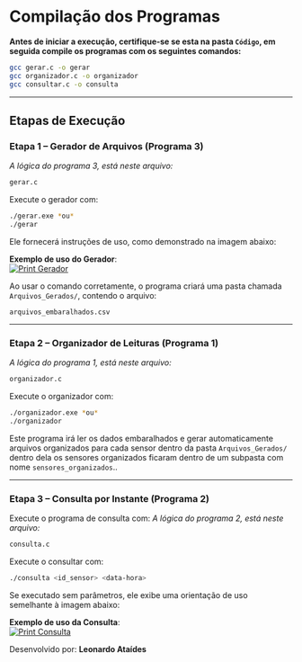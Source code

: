 
# Compilação dos Programas

**Antes de iniciar a execução, certifique-se se esta na pasta `Código`, em seguida compile os programas com os seguintes comandos:**

```bash
gcc gerar.c -o gerar
gcc organizador.c -o organizador
gcc consultar.c -o consulta
```

---

## Etapas de Execução

###  Etapa 1 – Gerador de Arquivos (Programa 3)
_A lógica do programa 3, está neste arquivo:_
```bash
gerar.c
```
Execute o gerador com:

```bash
./gerar.exe *ou*
./gerar
```

Ele fornecerá instruções de uso, como demonstrado na imagem abaixo:

 **Exemplo de uso do Gerador**:  
[![Print Gerador](https://drive.google.com/uc?id=1YVaNP9SGPJztgaCKvXODr7e0MczsBJsE)](https://drive.google.com/file/d/1YVaNP9SGPJztgaCKvXODr7e0MczsBJsE/view?usp=drive_link)

Ao usar o comando corretamente, o programa criará uma pasta chamada `Arquivos_Gerados/`, contendo o arquivo:

```
arquivos_embaralhados.csv
```

---

### Etapa 2 – Organizador de Leituras (Programa 1)
_A lógica do programa 1, está neste arquivo:_
```bash
organizador.c
```
Execute o organizador com:

```bash
./organizador.exe *ou*
./organizador
```

Este programa irá ler os dados embaralhados e gerar automaticamente arquivos organizados para cada sensor dentro da pasta `Arquivos_Gerados/` dentro dela os sensores organizados ficaram dentro de um subpasta com nome `sensores_organizados`..

---

### Etapa 3 – Consulta por Instante (Programa 2)

Execute o programa de consulta com:
_A lógica do programa 2, está neste arquivo:_
```bash
consulta.c
```
Execute o consultar com:
```bash
./consulta <id_sensor> <data-hora>
```

Se executado sem parâmetros, ele exibe uma orientação de uso semelhante à imagem abaixo:

**Exemplo de uso da Consulta**:  
[![Print Consulta](https://drive.google.com/uc?id=10FJIAeuHvAMZSBekeallZXOMTmlGQ03F)](https://drive.google.com/file/d/10FJIAeuHvAMZSBekeallZXOMTmlGQ03F/view?usp=drive_link)


Desenvolvido por: **Leonardo Ataídes**  


